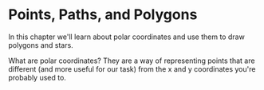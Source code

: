 # Points, Paths, and Polygons

In this chapter we'll learn about polar coordinates and use them to draw polygons and stars.

What are polar coordinates? They are a way of representing points that are different (and more useful for our task) from the x and y coordinates you're probably used to.

